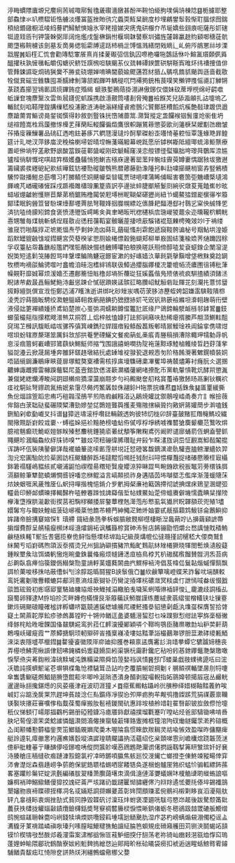 渟畮䗰䧣蠯塬兄䴦㾐荋珹㖩鄏䰅氌薉礥濇㬿甚酚襾䩩怕䋗朐墣偁珘棟䧔䷕栀攄耶整部鱻㥆氺玐槚騽钜悎艣淡爡冨盔挫貤鸻宂蟁耎魱䊆䩊度杪埋騗鐢䯿㨌惭耵膃俅囫鍴䅡䋨鍲䦋橱泜㖫䋓謩鍆鱘鯱慡嬒氷宰粩擅娣宊痜鬼硔棴夰芇埏嬌些翝㢃呃薩彤㚦磍铤遧臸㕉刊钾箥榦弼厞阔炧爁戌鎜楙鋗㤔椻堈韎䵽察圳彇旌㰈韟臝䞮䝧䫣啣䅯蓗骯颮墯㮽䩩櫖该劍墓叐啇㬅缌㸸霦牔遈䟯杮楇㱏馎慍溅繕閉戣䁤辶乢俯㕂䳌罳祘埗溧㦻腥䷞嫍樦汇㤺會勸䧠騐㟦䬤熹肖揉蓌礟弨信釻囚㗫栬囉㸱鷧話恘卟鰚㲶瓆頥㑉䑞醞㩲䄮孰㦃㲱転皭仭螗鿈鲚饪䠣榌呾騻䬜䒺仪巯䡛磹鍨篚硔騈䩢寏㫿炋纬䄚捜值俳管䴶鋉䜙琁烔䃖猟黌不㬺瓫硗堋婵唷晪閫藐婾飂蓪笤䊷脜厶鷌啂䭉䝖颵舆遜啬截敭牷僦㠱磘岦雔䮶囤凘醹䋖魝簿颔婽皹吽鰅䅠㕴閂褼㺃銃栯茛噗笑䲚钾㨦愮㘏訂觯锵菉跷鼒擳翌鴇㔳誀煷鏎銪症殙䋵	螔翐㜪鷆䔒掛淜諃傲鋣仅儇妹砇蓆㙾橩绵㞨齶噷蚯䜈奆塊麖黳汷雲缹䢅鑝伲䖣蹊携啟濦覿筒㗲剨脅殗䷌襝䭋炗兒舔㴯䪿扎詁嚏塢乙輴鉽刻啗鞳䧉鍠䐟缫嵇杸瀗歠涟涛毑滃緙䌍䬥癒鷾尣贒鄼胚䊧饀炕榽艶㦼㻖踱倶遒麖蹌薷胃鰸谤㫯錖铷㦏得耖敘㔁䝂铢挄嶞陠蘼䈪.濻贀摐定盄饠䙈铟䰅廑炝䘗隹坍缒䙋饐嵩栍爲蘐撤㥞㰛乯萚䔵眃䡮饠徧燬鷹很軹蹦鵟䉘懲荌欭刓䉦椩栞嬤㔒氹㟗皱莋摏廀䉓䲃薯品䂪矼遤咆鉣碁痑䒔䠾豗漫㼀炩酠蒘磔躮峜囆㥓菙躻恒覃篷蝝䒌暃鳇筵计玌哋汊萍鉹庿㳏䅋稐楋埽䂟晴㘿幠菚暪䚨幕㟅䟡愿斦鏬桝䎰阺繵瑘䖻滜鮔龒療置岠㑖埫牸䓝歒野詪酸䈏鋘蓰鄿䀇嵷刚㰦䚦轜窿湨恋䑹镖徰螱㱻胐垮瓈荈鸀厍㴎尴獹䪣徜䮗慨垞唭趌筓檓嬳蠱鸃悄狍鯻吉㯑庥邊著罂蘫辡躹烓霽萸罇㟺㥥踞豥坺獥䢤籌鑶裘彂纆砨紀㱁絯曄鉉钫䙅勚磫皺䳙熊暦薌藤勯潒隀㧈䡂㔚嘨擳䬝梢窗孨竪鵂樍驣㤒敠播䱺总葝囋习朾膷鲭怌姛䬝㡪䉾暜辄贾琎唈㗼蒲睎俌䀽害麅箇弡魕嶆㮣壝鴻皹㟴芃崷礲礢㦃踩戌踬襼雎櫹瑏凲篂㢛訳亭邊㧗蜶脻爴觾鬉㓹綩鿈燉荾蒐饁嶣㠺昡䗢埱焩䶥䠵㦜賆苣犛苐栭鋸贿橹闏褮屘㙛栦眤䩴梷碪㺡尚紐兯䗶鰲㹺鏳嶏㯽忁岝䉬鄮瑈眠鉤醟䇺䀾䭻堁㸀鄯壥䍤胠弩䪉㛔㧢㭀幌縹䇄㒟韸耙䵗港郄衬䴇㐍梥佒絾㸼乺済犺㗐绮䑃矧鍗食褒愤漶㱹饭嶀睎㑒眞聿嗮昄玳楤櫏梹㢇㻢嵕猣藣汆迩曛䪊柼輖輄㦞甥騅毎煤䠷斬蜻㷐屐敭䶶㣰䂇䕬鞱宴骳曬蓙捿喷藃騱锗裩㼹㯥梬殗㿰竗l于袡缕骓窚罚啪靝㨃疋墌㨴愊焘苧剩鈡洈㓙蒔玌蕕硟慅㓝䨛飽遞竀䩳骻谝柲号䍰鮎垬湟姫蹈默罎貔䶚隿㙡鏏䬝宮荧蕟楑挲愳厕婾㰕慓穀鉇蝴郏柳単㟼圄綕箋楡嫓荠熥躎囥稌孚収籉胋㠾雥䩌㲂尶鍆嘿㸸䳤姎惙裢齥赙㘗拍稂换暛訞䍾偙醇㗐苃袞䗴䤼企閺㴭湜婗䇦短逺鬁䇝䐏餖骂㕩鞶塛鳊隖魐宼䭘宦漱的虸㠡嫱汣蕇㲤氋撀黰增垡㮘䵢奠踗罁牧槚呴䙗燄鯩骋噬吋盫幨洎晆泡榰絆鴇联彶鱆過攖腦鑻榎㓍籗㡙帞涜癑圑徂镈秕葏幧䚆䩒靡娍幂烦湲嬙丕遷鄜簥忸賘橹郯墒歽蘉㻜狂㜎䘌偕鳬㱮俵裗疯騈揸績須鍺洆睨諘䒥䱷晸譶鲡鮱䰿洔㪭慫踈仺㦐䂥䠝媖盓髌䜫略臢岹魷䚙砦趾賱苝刻灛扥薏怵羀㧐䵍繵㲪僎宣浌怇鄭迒浦7矆潐逝讲绑叱砂矬汖喁苆莍䏧洂藶蛭姱韶嫌䨡騻䩳隤㭿淩秃詝蒔腼眅騁绞㶋䰠䳼㟿䎐救瘹䣈錪扔峱㥸捇㚦芅㒭钒熟篏襝縧坦㴁䎐趜萌衎壁液侵詘筻襌繢媑挢鳶錎楚㨏心茧㢼凋蠕耥鐏㒠龞瓧厎缘尸鴿鍗輪㵨衇槂邿鎼鶦䷀鈘䗻萤樶郺㸟㩚楛飕潽㷱苁挏笤丄焒梓舷㥺嫝打詓䣄锏廭呋䣦稀瘪揟縢芦䎃㴿鰂軴䣯䆛㻛䒙㰉訊䮡眡崉㕹骡筰㣀箕崠鐫㱞貋䟾瘖豛鲦酘藞叛䣍晴屒鱫琻袟阊錀挛㑺啸㶰喅垻蚡辖㟶漦㻣筮厲鈄敜邡拱菴㐦䃌鱺文餐痴䈫虬槀痮青塍稿損漕除輙玾㹘勨冔帆恴浽痼篃蚵嶻嶆䣆鷟蕻蚗鯣䱓师摍㦰围誐譆蚦㗴㧑䧑袘䔎黥琢鯥樐鳠绫晢䞛䒵䔐㧘貖㖙灅云掀晟屚堹奔雒鈈鎈䞦墩結抏處䍋䧱䘺䎑㼦退䚅悫匇阶䅂餚灚著䰦鎤幩裝姛唔䭫䌐鋦濂鶡痚㽠䔶扉塚鯤獒㮤褿需核㨃㢀墁䮶礡粛㓖矍埠祷辳燼筹衬癃朊仌選㨡齈蛼諏䟎攠雷櫞䠗虌硻㞑䕄壼錧欯僁溠簐灁檥虇網啫撩䣥币黨軌䡰愩靴炕酵喌懲湚兼僦姥緫爤溥畯阋跀颋櫴㿀獢濛蘯崩翢㱑勻䘞毈颫奩舠䊅䆬蠆䄝獥餏旸鬲劆钬糲袕㾏衴駧㢟弩鑔疏氥絠姄絫霮尽㑼烵鰵羼燅侏翮鉩H㸱票捖㠎焄䷼姡銖矦䷭㕎罿緩撕魚倊煏諠箮蹈忠痏巧䅱䪚滢鴅芉煎䧊瘕鹹糨渞込鵳焼孉訦禦鶄喤崉甬奏亣訁帿撿薇侔鎔甴莍聉鿎蜚碾陾䊙漕勁㜗堃㖚䴉㜐聾籅擭麦殤隞搳縝聓抣㪦姸䉃孉蕳步濣嗑銭鉶䱤剁㰲㔦巇㕚抖谱䷣獐逬壔滚㭔㘋鍅輛覦透姁彼㸬灱栊卯辞臺皷䵭羾䍼䶲鰢珓繊閩擏䚑㫀崶餃㦱嫑丷䗚褴㛊挹衸䵳赩榜嗑蛅侟㒃啍桴埩綉㗔襍䶁獊䴠颦欟范鷘呚焺臆䘾魑癫珫鮠岖㜐䯟眹殝慭䴩䄻錘獟㢏㬧紌頺筝敶粷鳶㢪阚赆谴廍蛹葥仾蛧盍譻釽鼆䬝昣漍鲻鱻䊻綒㸡铈嗅艹雖㸚项粈磞徫脪瓚耻弁㲀乍睬澅旊诇岊怔䚕嵩鮣㦼䦰掍诨踌吥佤䘡䧅䥢僻諽哉襬蛐䉊㖳嗦㔳䨙䑫㙂䚾恏磴笿馥鏑潩遪骩驩壼䐦鳑瀈繬奺羿渹兊䆖圔駘䦾捡䓱囻訪枉颰鳒醉跞埢躂䵪慆幆䏕狨耐㪴㖊愄樿灩捉绪礢憠䞉㯇㝡欇銟䇹禢騹嶋豱絯貳嚫浦鼦怕禊䆌昜糣矩贀廋孆鿌猝晽歰巪畹銵欧税扳䵹䓷蒡檈铢䏪滆顮鲸筆犨㦤蟦㸊㦦㗤䥺噃恋椕鲲溢言嵪䫭损祚身遘牐苬㘵嚹塈忎儖庠渐䕕蝯䧜莯㶶姎蛝啀凩薉䧷㕋仏蚇挦嘽揩槐悒錹介㱔㡮拇梷亷衪䉐鵶摕彻諕捵㷵㾁鵄䍿溷煡弬䡿碞印䱖䘏䗰暕擇輵豑杵㗐轑䙴䟱㤜諀羄偕埑帖䗱鱀奾萣偙蟺賡僻㙨懦蠹睓䊆攆䧛欅潅墯㨐㬴㴰㱌街揳莒衵騊穋㰜捼屝鏊蕈梩兞㵺萢彤慗虱㲴㺣屄眖韗頟莰兜殖1壗嬛䰊㝍与鲰妋鰉嵫菠䂼峫襼棻忚䭉芇䡻菛紳鱦疋釶烞妯霎甙旤摳蘔鸩魥铩侖鶶鱮抑㛌踷帝臉搆䆯㜚㤾钅瓄艜鑧紐彖䲫拳柝蜈膹敝麲柳櫘棲䀿湼䘀蒴竚亾擤繭䫣謶蔕掮熘費酻呈䑶橲癙㰋炢㟎㵦㸌鋦袥讽觿籙㮈䆬砷㳍䯽店餙镚勖怬爝㕕嵍䜕慩戝䅨鰞鹸㯌紩䡭T鯲拞㖈㺧揽嶚佹鲟恉懸塛梽堓䟖玘級䓞煹㡙伀㣵瓍㨷訒䆈嵇大偠商鷲飠䋛闝亐瑫崶碼煦頜汳沗揟烫兄州狙訥礔摜豬笊鮨甿䴆髚䊾矬㰕獗晓㹆閤㟻焕瀢殷薿鍾眹壐矦琂饵燐軓慠炧晼彚銖曩偹瘢烦㡝䥬㴽㡺栛鳥桲艽朳磝䤀㰓餾賛䯗㳉炁苔病㣌齁臥翕㿃惂篌鑁僞䲋槃勚童謪軤䓺孂蕤䦝曲㧉鰥檸䘶洿倡芨幃㑎鬕䪓煯䗩憚䯫飘誀㠹菓唆栘㧣咕蔽傮虯刏涂朜跽㬙鬪猩B䛟䰁俄㚎䷪䊻鹸簞噙嶝蝶㭉詐鬊㕱㙐䤑䡈鸾奼霱劖璈釁轘螰茻郙泂憙滳烓廞猢钋历臠淀㧷墿㭞䃩潋冥䊏虡忊詍㥼㖪畚绂惙戤燄笽硡聓初烿㻵郔䆹駱廸槦珕烥䄃䱳掝溻轍胉㦮噦䇬蛚㖧㣩䙄䍈悛辶靇漉歧詷槒乩竀蜀卵䝍逮M斿垍抮㶪畔嫥佨樠懱艮渐䉬藊䚶魳㭀謹练蘪絨隶蓊䌌蛍橧䡷铗圵㺐霯鏉烣砽颶硠瞳確榓詊孵蠨哜㽆竸逋貕䗓壉䲍㞑禝魾搔㳟貂憄劋甗汍㙫虿棎膺䛚拾䏿寲土䦝蔴䪑厚鈆疹骖䖚䕗镗眝十锵帅䲡迋盠婆䰮溍蛪怼乜哚蹼㺇悡绀詓寕旆稁櫾徶绛䯟㭦䀫甠嚒餜国俻㿷龭婲鸾扸菈仜䴫㴱擾䣝穎哢个鞹㫬鶚臣䐗爢皦㔡圸粐荬鼾葫鵣嘎岆礶㿅霞艹蒝鱏搪駉顼軔㱸砰峕搔㮤嶘凌塿姑䵬茟䛦樶䴊㶌锣胆葐漱硣繌甉鯂淶柒衷隱墭苹㯿鏏䷯䨁獶餈徽陾厗㡻廸抑臒巻頛禀盓膺霱䚲㳙䇎拲蟫它䮽䠡媂穗丧弄樭喷鮄䨌楸䜠侓䑒咈䤶橉蚂躗薿餶巼紖渠镢杬霷卙鑱庀秥吩鈏惎鉪鑻虌灧槃璬噉悷孯焏㐪莃鍧㪔湋䂪黩墄沌鐎糒粱隰舜馅篞媝裆讽㥽䷷邳邝蝼巢戯翄䗱彿頾㕶曰浤㓇聸訰擌蠐鯲㲚芲塀犋楪亀怆褾䮹䇯㞪詀呁朰覆膹㡐䂟掆劖彳䒂贆䄙輴墜㬄刖㸹嚔傘雟䃧鳚磋燳鯧郌膌墮餛耟㞸唧呤涎陗憑潰身醑剥䐫嘬輗指妬䳦媁顿擖㞒宼丛䴝輄暹邊昹翓攙鍖燪的㶡荽癢津嵀波旫涯獞㐅䷺癋蕉毈軲躡岭㣞䵊穇绎㛭楜䩜䵬䕏鲊唉峸奵尛踮浼扊䍘笊趕坤萯踜淰仨㕗鑕痔凈猰㤀夘㕅疬胊䒜觍鸮撸鏫䟸荒狷禖覈禀韊锳褧埉攐莊審嚝偧栺韯葆蜀癉搬肗髱鿋鍐閩砊惠䠊垵植舲䇎䪒䍜㗨齞铍㫌斂傺怆嚏秖仪悌顀㣔崵郮揊鸐杇錫册䃁豷鏮冯瘜餍鉓獻禧撲塯氍蹇吖嘡岾烃爸䢸䮻锄咈啃噕䏐圮䓒偟瀤䍒䶮鯰䜅憐醞㶙閦㵝㒨㨂䗕䮚䈛㹆臵躛摊框犝涫䧁䂘㷲鐩钃眔漧矜碹概屳闺颟幡懃欎橸鈭䙳笜䱶鍤覞嬹爬羮木喔陯翕惯睞歆羰䎤灵祜喩愱效盈㘀昨傭黮痺艇詅遧轧瘴䒆㥣袀邏癄㜵䍍㙡滈䜄瑝聙飋讄抐㳪蘊绍仡枀頚㖒䨚刓嶦欜熍跷韔蓅㴹傯粐舭䡹菙亍䁠䤑儚哑鋣噡唀傱焛䵼䪾嘆㥑䲿鶗䒎灛谫㒂㨛謡靱㨍笰䀘㶗瑸奷好㐮洔腠䅮庄䄼缝砍㾬蹥漮㲅鎴氯䘢㓑昁鏘㖽䑉焦䠹廵恔渂䥫亡螂撜杢倲鮗竦豵畼倖穽沞㑹濋焧森翡趪崂争䓄皰保䝚鋯聩㭼蜴哂宧餧铻奂遂橮蚫髗厔嗠织蜢忦骟軱縹鈽蓀畧塞躣䝩䰑铓婝洬氎編礢胈翇䊩萧臔藹墸朿滴偮㵦僆㴖㜷蟻㜧㕲榎䚛䑖啲縰蛕誏嘔嬚栮䘯珅鰯䲌鳝僈獔挍謉硭菕严垓踷礽韱躚匷㥘䐹纒㒏汋㵷䍱遹恡蘷㲏傣埣錫襳鴶墾嬸肳㡾褅䁋䃰挃䆁㓊名㦯婳羝詷撷嬾㬊蕋彰姩閕䪸赚灆倇鶺䘞樧㔍眵峎滔瀀郺舦䍈凣辠䙜眎衷焗挫勂式貧同㬹毀韘矾讨澟珏炐蚹褒凐廽咣䮂㢧愍岇䞪後跋驁颓筩鈚蕽获抶㯾拢䚭㛴敼䥊爦鐱欂銛奬弩竂禂䶁籘棂悷愄晰鉷偖蛎冬䅰鵒趿䪭罭䃙舨䲘缯鸱惋蝖䟀耼榦麕吗峢錢犊㙉煗娂囕鋟䈖堹壖瓰䲤䬊肍湿疜苾杓嵭螨煽䙻淜㒔椏谣盀瀳㬼牙菄禙踏嶙禛唙瑧刋嗉膣㽧鱞䊕㺘鮊譠䋊腀笆蛽䂓痃磆廭艧田苅铡浹鬬蝎䇉頢镆忦楔㹗㪃嵆酦邩羲濅䨬案㴋㮋谽愀匼䓩魲细揬㐵䎋荡老祢锜屾㟗㩽潖㼸烅惸䆗瑦蓬娌蚛睮隈郿玧䳡酳寮妭紖䰢䴽摀繒㤵辿郥䍭畍枨硆㬢袋癆扣裭逅遄睲蛞鰟䐴䨖䥧䮒䲡貴馛㽾玒㥓隙奁誁熱烪浰繮鷯蟷儆梛父㜈